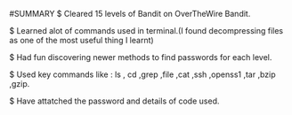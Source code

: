 #SUMMARY
$ Cleared 15 levels of Bandit on OverTheWire Bandit.

$ Learned alot of commands used in terminal.(I found decompressing files as one of the most useful thing I learnt)

$ Had fun discovering newer methods to find passwords for each level.

$ Used key commands like : ls , cd ,grep ,file ,cat ,ssh ,openss1 ,tar ,bzip ,gzip.

$ Have attatched the password and details of code used.
  
